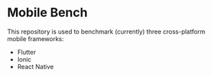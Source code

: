 # Mobile Bench

This repository is used to benchmark (currently) three cross-platform mobile frameworks:

* Flutter
* Ionic
* React Native
